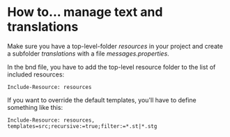 # How to... manage text and translations

Make sure you have a top-level-folder *resources* in your project and create a subfolder *translations* with a file *messages.properties*.

In the bnd file, you have to add the top-level resource folder to the list of included resources: 

```
Include-Resource: resources
```
If you want to override the default templates, you'll have to define something like this:

```
Include-Resource: resources, templates=src;recursive:=true;filter:=*.st|*.stg
```
